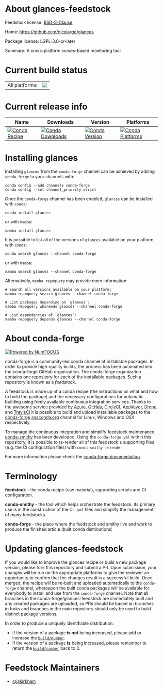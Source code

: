 About glances-feedstock
=======================

Feedstock license: [BSD-3-Clause](https://github.com/conda-forge/glances-feedstock/blob/main/LICENSE.txt)

Home: https://github.com/nicolargo/glances

Package license: LGPL-3.0-or-later

Summary: A cross-platform curses-based monitoring tool

Current build status
====================


<table><tr><td>All platforms:</td>
    <td>
      <a href="https://dev.azure.com/conda-forge/feedstock-builds/_build/latest?definitionId=5143&branchName=main">
        <img src="https://dev.azure.com/conda-forge/feedstock-builds/_apis/build/status/glances-feedstock?branchName=main">
      </a>
    </td>
  </tr>
</table>

Current release info
====================

| Name | Downloads | Version | Platforms |
| --- | --- | --- | --- |
| [![Conda Recipe](https://img.shields.io/badge/recipe-glances-green.svg)](https://anaconda.org/conda-forge/glances) | [![Conda Downloads](https://img.shields.io/conda/dn/conda-forge/glances.svg)](https://anaconda.org/conda-forge/glances) | [![Conda Version](https://img.shields.io/conda/vn/conda-forge/glances.svg)](https://anaconda.org/conda-forge/glances) | [![Conda Platforms](https://img.shields.io/conda/pn/conda-forge/glances.svg)](https://anaconda.org/conda-forge/glances) |

Installing glances
==================

Installing `glances` from the `conda-forge` channel can be achieved by adding `conda-forge` to your channels with:

```
conda config --add channels conda-forge
conda config --set channel_priority strict
```

Once the `conda-forge` channel has been enabled, `glances` can be installed with `conda`:

```
conda install glances
```

or with `mamba`:

```
mamba install glances
```

It is possible to list all of the versions of `glances` available on your platform with `conda`:

```
conda search glances --channel conda-forge
```

or with `mamba`:

```
mamba search glances --channel conda-forge
```

Alternatively, `mamba repoquery` may provide more information:

```
# Search all versions available on your platform:
mamba repoquery search glances --channel conda-forge

# List packages depending on `glances`:
mamba repoquery whoneeds glances --channel conda-forge

# List dependencies of `glances`:
mamba repoquery depends glances --channel conda-forge
```


About conda-forge
=================

[![Powered by
NumFOCUS](https://img.shields.io/badge/powered%20by-NumFOCUS-orange.svg?style=flat&colorA=E1523D&colorB=007D8A)](https://numfocus.org)

conda-forge is a community-led conda channel of installable packages.
In order to provide high-quality builds, the process has been automated into the
conda-forge GitHub organization. The conda-forge organization contains one repository
for each of the installable packages. Such a repository is known as a *feedstock*.

A feedstock is made up of a conda recipe (the instructions on what and how to build
the package) and the necessary configurations for automatic building using freely
available continuous integration services. Thanks to the awesome service provided by
[Azure](https://azure.microsoft.com/en-us/services/devops/), [GitHub](https://github.com/),
[CircleCI](https://circleci.com/), [AppVeyor](https://www.appveyor.com/),
[Drone](https://cloud.drone.io/welcome), and [TravisCI](https://travis-ci.com/)
it is possible to build and upload installable packages to the
[conda-forge](https://anaconda.org/conda-forge) [anaconda.org](https://anaconda.org/)
channel for Linux, Windows and OSX respectively.

To manage the continuous integration and simplify feedstock maintenance
[conda-smithy](https://github.com/conda-forge/conda-smithy) has been developed.
Using the ``conda-forge.yml`` within this repository, it is possible to re-render all of
this feedstock's supporting files (e.g. the CI configuration files) with ``conda smithy rerender``.

For more information please check the [conda-forge documentation](https://conda-forge.org/docs/).

Terminology
===========

**feedstock** - the conda recipe (raw material), supporting scripts and CI configuration.

**conda-smithy** - the tool which helps orchestrate the feedstock.
                   Its primary use is in the construction of the CI ``.yml`` files
                   and simplify the management of *many* feedstocks.

**conda-forge** - the place where the feedstock and smithy live and work to
                  produce the finished article (built conda distributions)


Updating glances-feedstock
==========================

If you would like to improve the glances recipe or build a new
package version, please fork this repository and submit a PR. Upon submission,
your changes will be run on the appropriate platforms to give the reviewer an
opportunity to confirm that the changes result in a successful build. Once
merged, the recipe will be re-built and uploaded automatically to the
`conda-forge` channel, whereupon the built conda packages will be available for
everybody to install and use from the `conda-forge` channel.
Note that all branches in the conda-forge/glances-feedstock are
immediately built and any created packages are uploaded, so PRs should be based
on branches in forks and branches in the main repository should only be used to
build distinct package versions.

In order to produce a uniquely identifiable distribution:
 * If the version of a package **is not** being increased, please add or increase
   the [``build/number``](https://docs.conda.io/projects/conda-build/en/latest/resources/define-metadata.html#build-number-and-string).
 * If the version of a package **is** being increased, please remember to return
   the [``build/number``](https://docs.conda.io/projects/conda-build/en/latest/resources/define-metadata.html#build-number-and-string)
   back to 0.

Feedstock Maintainers
=====================

* [@jakirkham](https://github.com/jakirkham/)

